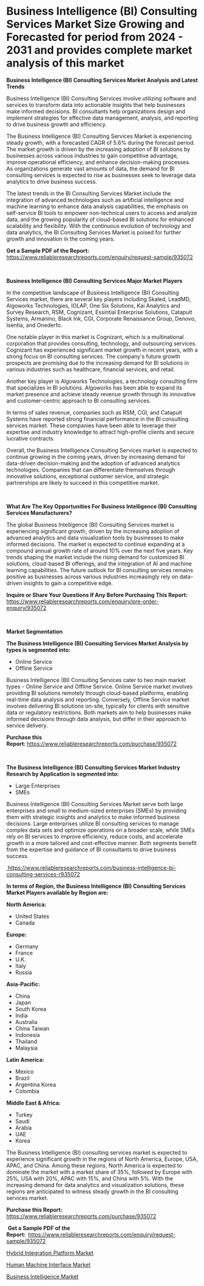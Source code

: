 <p><h1>Business Intelligence (BI) Consulting Services Market Size Growing and Forecasted for period from 2024 - 2031 and provides complete market analysis of this market</h1></p><p><strong>Business Intelligence (BI) Consulting Services Market Analysis and Latest Trends</strong></p>
<p><p>Business Intelligence (BI) Consulting Services involve utilizing software and services to transform data into actionable insights that help businesses make informed decisions. BI consultants help organizations design and implement strategies for effective data management, analysis, and reporting to drive business growth and efficiency.</p><p>The Business Intelligence (BI) Consulting Services Market is experiencing steady growth, with a forecasted CAGR of 5.6% during the forecast period. The market growth is driven by the increasing adoption of BI solutions by businesses across various industries to gain competitive advantage, improve operational efficiency, and enhance decision-making processes. As organizations generate vast amounts of data, the demand for BI consulting services is expected to rise as businesses seek to leverage data analytics to drive business success.</p><p>The latest trends in the BI Consulting Services Market include the integration of advanced technologies such as artificial intelligence and machine learning to enhance data analysis capabilities, the emphasis on self-service BI tools to empower non-technical users to access and analyze data, and the growing popularity of cloud-based BI solutions for enhanced scalability and flexibility. With the continuous evolution of technology and data analytics, the BI Consulting Services Market is poised for further growth and innovation in the coming years.</p></p>
<p><strong>Get a Sample PDF of the Report:&nbsp;</strong> <a href="https://www.reliableresearchreports.com/enquiry/request-sample/935072">https://www.reliableresearchreports.com/enquiry/request-sample/935072</a></p>
<p>&nbsp;</p>
<p><strong>Business Intelligence (BI) Consulting Services Major Market Players</strong></p>
<p><p>In the competitive landscape of Business Intelligence (BI) Consulting Services market, there are several key players including Skaled, LeadMD, Algoworks Technologies, IOLAP, One Six Solutions, Kai Analytics and Survey Research, RSM, Cognizant, Essintial Enterprise Solutions, Catapult Systems, Armanino, Black Ink, CGI, Corporate Renaissance Group, Denovo, Isentia, and Onederfo.</p><p>One notable player in this market is Cognizant, which is a multinational corporation that provides consulting, technology, and outsourcing services. Cognizant has experienced significant market growth in recent years, with a strong focus on BI consulting services. The company's future growth prospects are promising due to the increasing demand for BI solutions in various industries such as healthcare, financial services, and retail.</p><p>Another key player is Algoworks Technologies, a technology consulting firm that specializes in BI solutions. Algoworks has been able to expand its market presence and achieve steady revenue growth through its innovative and customer-centric approach to BI consulting services.</p><p>In terms of sales revenue, companies such as RSM, CGI, and Catapult Systems have reported strong financial performance in the BI consulting services market. These companies have been able to leverage their expertise and industry knowledge to attract high-profile clients and secure lucrative contracts.</p><p>Overall, the Business Intelligence Consulting Services market is expected to continue growing in the coming years, driven by increasing demand for data-driven decision-making and the adoption of advanced analytics technologies. Companies that can differentiate themselves through innovative solutions, exceptional customer service, and strategic partnerships are likely to succeed in this competitive market.</p></p>
<p>&nbsp;</p>
<p><strong>What Are The Key Opportunities For Business Intelligence (BI) Consulting Services Manufacturers?</strong></p>
<p><p>The global Business Intelligence (BI) Consulting Services market is experiencing significant growth, driven by the increasing adoption of advanced analytics and data visualization tools by businesses to make informed decisions. The market is expected to continue expanding at a compound annual growth rate of around 10% over the next five years. Key trends shaping the market include the rising demand for customized BI solutions, cloud-based BI offerings, and the integration of AI and machine learning capabilities. The future outlook for BI consulting services remains positive as businesses across various industries increasingly rely on data-driven insights to gain a competitive edge.</p></p>
<p><strong>Inquire or Share Your Questions If Any Before Purchasing This Report:</strong> <a href="https://www.reliableresearchreports.com/enquiry/pre-order-enquiry/935072">https://www.reliableresearchreports.com/enquiry/pre-order-enquiry/935072</a></p>
<p>&nbsp;</p>
<p><strong>Market Segmentation</strong></p>
<p><strong>The Business Intelligence (BI) Consulting Services Market Analysis by types is segmented into:</strong></p>
<p><ul><li>Online Service</li><li>Offline Service</li></ul></p>
<p><p>Business Intelligence (BI) Consulting Services cater to two main market types - Online Service and Offline Service. Online Service market involves providing BI solutions remotely through cloud-based platforms, enabling real-time data analysis and reporting. Conversely, Offline Service market involves delivering BI solutions on-site, typically for clients with sensitive data or regulatory restrictions. Both markets aim to help businesses make informed decisions through data analysis, but differ in their approach to service delivery.</p></p>
<p><strong>Purchase this Report:&nbsp;</strong><a href="https://www.reliableresearchreports.com/purchase/935072">https://www.reliableresearchreports.com/purchase/935072</a></p>
<p>&nbsp;</p>
<p><strong>The Business Intelligence (BI) Consulting Services Market Industry Research by Application is segmented into:</strong></p>
<p><ul><li>Large Enterprises</li><li>SMEs</li></ul></p>
<p><p>Business Intelligence (BI) Consulting Services Market serve both large enterprises and small to medium-sized enterprises (SMEs) by providing them with strategic insights and analytics to make informed business decisions. Large enterprises utilize BI consulting services to manage complex data sets and optimize operations on a broader scale, while SMEs rely on BI services to improve efficiency, reduce costs, and accelerate growth in a more tailored and cost-effective manner. Both segments benefit from the expertise and guidance of BI consultants to drive business success.</p></p>
<p><a href="https://www.reliableresearchreports.com/business-intelligence-bi-consulting-services-r935072">&nbsp;https://www.reliableresearchreports.com/business-intelligence-bi-consulting-services-r935072</a></p>
<p><strong>In terms of Region, the Business Intelligence (BI) Consulting Services Market Players available by Region are:</strong></p>
<p>
    <p> <strong> North America: </strong>
        <ul>
            <li>United States</li>
            <li>Canada</li>
        </ul>
        </p> 
    <p> <strong> Europe: </strong>
        <ul>
            <li>Germany</li>
            <li>France</li>
            <li>U.K.</li>
            <li>Italy</li>
            <li>Russia</li>
        </ul>
        </p> 
    <p> <strong> Asia-Pacific: </strong>
        <ul>
            <li>China</li>
            <li>Japan</li>
            <li>South Korea</li>
            <li>India</li>
            <li>Australia</li>
            <li>China Taiwan</li>
            <li>Indonesia</li>
            <li>Thailand</li>
            <li>Malaysia</li>
        </ul>
        </p> 
    <p> <strong> Latin America: </strong>
        <ul>
            <li>Mexico</li>
            <li>Brazil</li>
            <li>Argentina Korea</li>
            <li>Colombia</li>
        </ul>
        </p> 
    <p> <strong> Middle East & Africa: </strong>
        <ul>
            <li>Turkey</li>
            <li>Saudi</li>
            <li>Arabia</li>
            <li>UAE</li>
            <li>Korea</li>
        </ul>
    </p>
    </p>
<p><p>The Business Intelligence (BI) consulting services market is expected to experience significant growth in the regions of North America, Europe, USA, APAC, and China. Among these regions, North America is expected to dominate the market with a market share of 35%, followed by Europe with 25%, USA with 20%, APAC with 15%, and China with 5%. With the increasing demand for data analytics and visualization solutions, these regions are anticipated to witness steady growth in the BI consulting services market.</p></p>
<p><strong>Purchase this Report: </strong><a href="https://www.reliableresearchreports.com/purchase/935072">https://www.reliableresearchreports.com/purchase/935072</a></p>
<p>&nbsp;<strong>Get a Sample PDF of the Report:&nbsp;&nbsp;</strong><a href="https://www.reliableresearchreports.com/enquiry/request-sample/935072">https://www.reliableresearchreports.com/enquiry/request-sample/935072</a></p>
<p><strong></strong></p>
<p><p><a href="https://github.com/victorialyman98067/Market-Research-Report-List-1/blob/main/hybrid-integration-platform-market.md">Hybrid Integration Platform Market</a></p><p><a href="https://github.com/erickahgreen002024/Market-Research-Report-List-1/blob/main/human-machine-interface-market.md">Human Machine Interface Market</a></p><p><a href="https://github.com/violawzepeda0462024/Market-Research-Report-List-1/blob/main/business-intelligence-market.md">Business Intelligence Market</a></p></p>